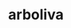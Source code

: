---
id: 930
title: arboliva
types: [grass,normal]
image: https://raw.githubusercontent.com/PokeAPI/sprites/master/sprites/pokemon/930.png
---